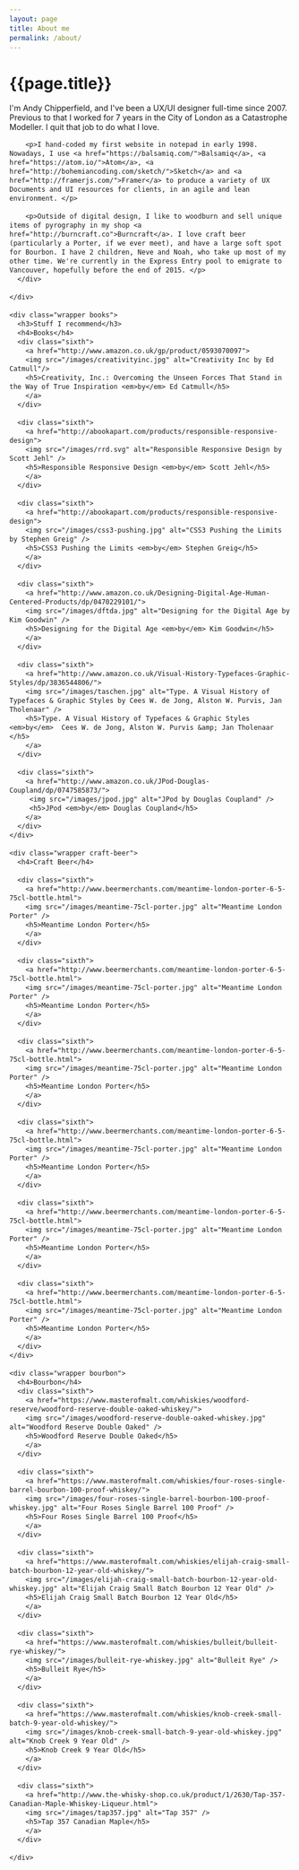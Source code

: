 ```yaml
---
layout: page
title: About me
permalink: /about/
---
```


<div class="about">
  <div class="page-content">
    <div class="wrapper">
    <div class="page-heading">
      <h1>{{page.title}}</h1>
      </div>  
        <div class="intro-content">
        <p>I'm Andy Chipperfield, and I've been a UX/UI designer full-time since 2007.  Previous to that I worked for 7 years in the City of London as a Catastrophe Modeller. I quit that job to do what I love.  </p>

        <p>I hand-coded my first website in notepad in early 1998. Nowadays, I use <a href="https://balsamiq.com/">Balsamiq</a>, <a href="https://atom.io/">Atom</a>, <a href="http://bohemiancoding.com/sketch/">Sketch</a> and <a href="http://framerjs.com/">Framer</a> to produce a variety of UX Documents and UI resources for clients, in an agile and lean environment. </p>

        <p>Outside of digital design, I like to woodburn and sell unique items of pyrography in my shop <a href="http://burncraft.co">Burncraft</a>. I love craft beer (particularly a Porter, if we ever meet), and have a large soft spot for Bourbon. I have 2 children, Neve and Noah, who take up most of my other time. We're currently in the Express Entry pool to emigrate to Vancouver, hopefully before the end of 2015. </p>
      </div>

    </div>

    <div class="wrapper books">
      <h3>Stuff I recommend</h3>
      <h4>Books</h4>
      <div class="sixth">
        <a href="http://www.amazon.co.uk/gp/product/0593070097">
        <img src="/images/creativityinc.jpg" alt="Creativity Inc by Ed Catmull"/>
        <h5>Creativity, Inc.: Overcoming the Unseen Forces That Stand in the Way of True Inspiration <em>by</em> Ed Catmull</h5>
        </a>
      </div>  

      <div class="sixth">
        <a href="http://abookapart.com/products/responsible-responsive-design">
        <img src="/images/rrd.svg" alt="Responsible Responsive Design by Scott Jehl" />
        <h5>Responsible Responsive Design <em>by</em> Scott Jehl</h5>
        </a>
      </div>  

      <div class="sixth">
        <a href="http://abookapart.com/products/responsible-responsive-design">
        <img src="/images/css3-pushing.jpg" alt="CSS3 Pushing the Limits by Stephen Greig" />
        <h5>CSS3 Pushing the Limits <em>by</em> Stephen Greig</h5>
        </a>
      </div>

      <div class="sixth">
        <a href="http://www.amazon.co.uk/Designing-Digital-Age-Human-Centered-Products/dp/0470229101/">
        <img src="/images/dftda.jpg" alt="Designing for the Digital Age by Kim Goodwin" />
        <h5>Designing for the Digital Age <em>by</em> Kim Goodwin</h5>
        </a>
      </div>

      <div class="sixth">
        <a href="http://www.amazon.co.uk/Visual-History-Typefaces-Graphic-Styles/dp/3836544806/">
        <img src="/images/taschen.jpg" alt="Type. A Visual History of Typefaces & Graphic Styles by Cees W. de Jong, Alston W. Purvis, Jan Tholenaar" />
        <h5>Type. A Visual History of Typefaces & Graphic Styles <em>by</em>  Cees W. de Jong, Alston W. Purvis &amp; Jan Tholenaar </h5>
        </a>
      </div>

      <div class="sixth">
        <a href="http://www.amazon.co.uk/JPod-Douglas-Coupland/dp/0747585873/">
         <img src="/images/jpod.jpg" alt="JPod by Douglas Coupland" />
         <h5>JPod <em>by</em> Douglas Coupland</h5>
        </a>
      </div>
    </div>

    <div class="wrapper craft-beer">
      <h4>Craft Beer</h4>

      <div class="sixth">
        <a href="http://www.beermerchants.com/meantime-london-porter-6-5-75cl-bottle.html">
        <img src="/images/meantime-75cl-porter.jpg" alt="Meantime London Porter" />
        <h5>Meantime London Porter</h5>
        </a>
      </div>

      <div class="sixth">
        <a href="http://www.beermerchants.com/meantime-london-porter-6-5-75cl-bottle.html">
        <img src="/images/meantime-75cl-porter.jpg" alt="Meantime London Porter" />
        <h5>Meantime London Porter</h5>
        </a>
      </div>

      <div class="sixth">
        <a href="http://www.beermerchants.com/meantime-london-porter-6-5-75cl-bottle.html">
        <img src="/images/meantime-75cl-porter.jpg" alt="Meantime London Porter" />
        <h5>Meantime London Porter</h5>
        </a>
      </div>

      <div class="sixth">
        <a href="http://www.beermerchants.com/meantime-london-porter-6-5-75cl-bottle.html">
        <img src="/images/meantime-75cl-porter.jpg" alt="Meantime London Porter" />
        <h5>Meantime London Porter</h5>
        </a>
      </div>

      <div class="sixth">
        <a href="http://www.beermerchants.com/meantime-london-porter-6-5-75cl-bottle.html">
        <img src="/images/meantime-75cl-porter.jpg" alt="Meantime London Porter" />
        <h5>Meantime London Porter</h5>
        </a>
      </div>

      <div class="sixth">
        <a href="http://www.beermerchants.com/meantime-london-porter-6-5-75cl-bottle.html">
        <img src="/images/meantime-75cl-porter.jpg" alt="Meantime London Porter" />
        <h5>Meantime London Porter</h5>
        </a>
      </div>
    </div>

    <div class="wrapper bourbon">
      <h4>Bourbon</h4>
      <div class="sixth">
        <a href="https://www.masterofmalt.com/whiskies/woodford-reserve/woodford-reserve-double-oaked-whiskey/">
        <img src="/images/woodford-reserve-double-oaked-whiskey.jpg" alt="Woodford Reserve Double Oaked" />
        <h5>Woodford Reserve Double Oaked</h5>
        </a>
      </div>

      <div class="sixth">
        <a href="https://www.masterofmalt.com/whiskies/four-roses-single-barrel-bourbon-100-proof-whiskey/">
        <img src="/images/four-roses-single-barrel-bourbon-100-proof-whiskey.jpg" alt="Four Roses Single Barrel 100 Proof" />
        <h5>Four Roses Single Barrel 100 Proof</h5>
        </a>
      </div>  

      <div class="sixth">
        <a href="https://www.masterofmalt.com/whiskies/elijah-craig-small-batch-bourbon-12-year-old-whiskey/">
        <img src="/images/elijah-craig-small-batch-bourbon-12-year-old-whiskey.jpg" alt="Elijah Craig Small Batch Bourbon 12 Year Old" />
        <h5>Elijah Craig Small Batch Bourbon 12 Year Old</h5>
        </a>
      </div>

      <div class="sixth">
        <a href="https://www.masterofmalt.com/whiskies/bulleit/bulleit-rye-whiskey/">
        <img src="/images/bulleit-rye-whiskey.jpg" alt="Bulleit Rye" />
        <h5>Bulleit Rye</h5>
        </a>
      </div>

      <div class="sixth">
        <a href="https://www.masterofmalt.com/whiskies/knob-creek-small-batch-9-year-old-whiskey/">
        <img src="/images/knob-creek-small-batch-9-year-old-whiskey.jpg" alt="Knob Creek 9 Year Old" />
        <h5>Knob Creek 9 Year Old</h5>
        </a>
      </div>  

      <div class="sixth">
        <a href="http://www.the-whisky-shop.co.uk/product/1/2630/Tap-357-Canadian-Maple-Whiskey-Liqueur.html">
        <img src="/images/tap357.jpg" alt="Tap 357" />
        <h5>Tap 357 Canadian Maple</h5>
        </a>
      </div>

    </div>
